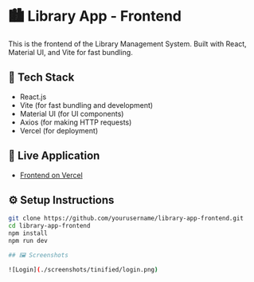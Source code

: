 # 🏙️ Library App - Frontend

This is the frontend of the Library Management System. Built with React, Material UI, and Vite for fast bundling.

## 🔧 Tech Stack

- React.js
- Vite (for fast bundling and development)
- Material UI (for UI components)
- Axios (for making HTTP requests)
- Vercel (for deployment)

## 🚀 Live Application

- [Frontend on Vercel](https://library-app-frontend-mu.vercel.app)

## ⚙️ Setup Instructions

```bash
git clone https://github.com/yourusername/library-app-frontend.git
cd library-app-frontend
npm install
npm run dev

## 🖼️ Screenshots

![Login](./screenshots/tinified/login.png)

